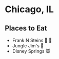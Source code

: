 # Chicago, IL

## Places to Eat

- Frank N Steins :beer: :hotdog:
- Jungle Jim's :hamburger:
- Disney Springs :mouse:
